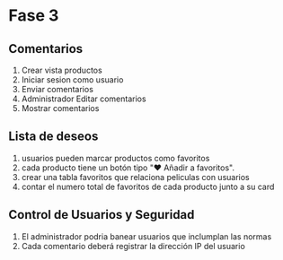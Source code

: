 # Fase 3

## Comentarios

1. Crear vista productos
2. Iniciar sesion como usuario
3. Enviar comentarios
4. Administrador Editar comentarios
5. Mostrar comentarios

## Lista de deseos

1. usuarios pueden marcar productos como favoritos
2. cada producto tiene un botón tipo "❤️ Añadir a favoritos".
3. crear una tabla favoritos que relaciona peliculas con usuarios
4. contar el numero total de favoritos de cada producto junto a su card

## Control de Usuarios y Seguridad

1. El administrador podria banear usuarios que inclumplan las normas
2. Cada comentario deberá registrar la dirección IP del usuario
